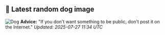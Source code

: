 ## 🐶 Latest random dog image
![Dog](https://images.dog.ceo/breeds/setter-gordon/n02101006_1016.jpg)
**Advice:** "If you don't want something to be public, don't post it on the Internet."
*Updated: 2025-07-27 11:34 UTC*
